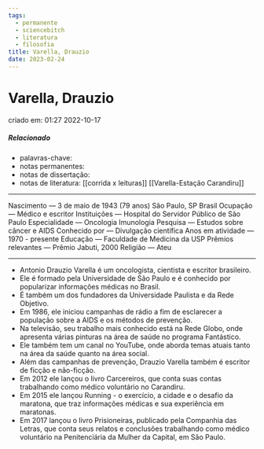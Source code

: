 ```yaml
---
tags:
  - permanente
  - sciencebitch
  - literatura
  - filosofia
title: Varella, Drauzio
date: 2023-02-24
---
```

# Varella, Drauzio
criado em: 01:27 2022-10-17

##### Relacionado
- palavras-chave: 
- notas permanentes: 
- notas de dissertação:
- notas de literatura: 
[[corrida x leituras]]
[[Varella-Estação Carandiru]]


---

Nascimento — 3 de maio de 1943 (79 anos)
São Paulo, SP
Brasil
Ocupação —	Médico e escritor
Instituições — 	Hospital do Servidor Público de São Paulo
Especialidade — Oncologia
Imunologia
Pesquisa  — Estudos sobre câncer e AIDS
Conhecido por — Divulgação científica
Anos em atividade —	1970 - presente
Educação —	Faculdade de Medicina da USP
Prêmios relevantes —	Prêmio Jabuti, 2000
Religião —	Ateu

---
- Antonio Drauzio Varella é um oncologista, cientista e escritor brasileiro. 
- Ele é formado pela Universidade de São Paulo e é conhecido por popularizar informações médicas no Brasil. 
- É também um dos fundadores da Universidade Paulista e da Rede Objetivo. 
- Em 1986, ele iniciou campanhas de rádio a fim de esclarecer a população sobre a AIDS e os métodos de prevenção. 
- Na televisão, seu trabalho mais conhecido está na Rede Globo, onde apresenta várias pinturas na área de saúde no programa Fantástico. 
- Ele também tem um canal no YouTube, onde aborda temas atuais tanto na área da saúde quanto na área social. 
- Além das campanhas de prevenção, Drauzio Varella também é escritor de ficção e não-ficção.
- Em 2012 ele lançou o livro Carcereiros, que conta suas contas trabalhando como médico voluntário no Carandiru. 
- Em 2015 ele lançou Running - o exercício, a cidade e o desafio da maratona, que traz informações médicas e sua experiência em maratonas. 
- Em 2017 lançou o livro Prisioneiras, publicado pela Companhia das Letras, que conta seus relatos e conclusões trabalhando como médico voluntário na Penitenciária da Mulher da Capital, em São Paulo.